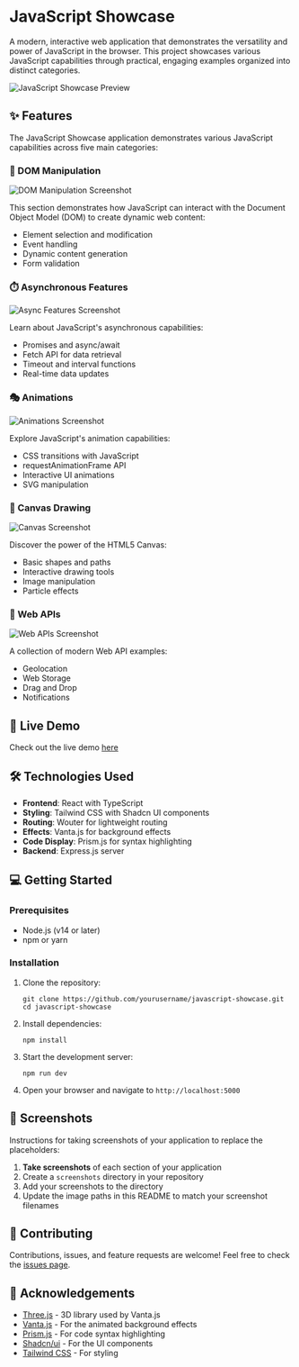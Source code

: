 # JavaScript Showcase

A modern, interactive web application that demonstrates the versatility and power of JavaScript in the browser. This project showcases various JavaScript capabilities through practical, engaging examples organized into distinct categories.

![JavaScript Showcase Preview](https://github.com/yourusername/javascript-showcase/raw/main/screenshots/homepage.png)

## ✨ Features

The JavaScript Showcase application demonstrates various JavaScript capabilities across five main categories:

### 🔄 DOM Manipulation

![DOM Manipulation Screenshot](https://github.com/yourusername/javascript-showcase/raw/main/screenshots/dom-manipulation.png)

This section demonstrates how JavaScript can interact with the Document Object Model (DOM) to create dynamic web content:
- Element selection and modification
- Event handling
- Dynamic content generation
- Form validation

### ⏱️ Asynchronous Features

![Async Features Screenshot](https://github.com/yourusername/javascript-showcase/raw/main/screenshots/async-features.png)

Learn about JavaScript's asynchronous capabilities:
- Promises and async/await
- Fetch API for data retrieval
- Timeout and interval functions
- Real-time data updates

### 🎭 Animations

![Animations Screenshot](https://github.com/yourusername/javascript-showcase/raw/main/screenshots/animations.png)

Explore JavaScript's animation capabilities:
- CSS transitions with JavaScript
- requestAnimationFrame API
- Interactive UI animations
- SVG manipulation

### 🎨 Canvas Drawing

![Canvas Screenshot](https://github.com/yourusername/javascript-showcase/raw/main/screenshots/canvas.png)

Discover the power of the HTML5 Canvas:
- Basic shapes and paths
- Interactive drawing tools
- Image manipulation
- Particle effects

### 🔌 Web APIs

![Web APIs Screenshot](https://github.com/yourusername/javascript-showcase/raw/main/screenshots/web-apis.png)

A collection of modern Web API examples:
- Geolocation
- Web Storage
- Drag and Drop
- Notifications

## 🌟 Live Demo

Check out the live demo [here](https://javascript-showcase.yourdomain.com)

## 🛠️ Technologies Used

- **Frontend**: React with TypeScript
- **Styling**: Tailwind CSS with Shadcn UI components
- **Routing**: Wouter for lightweight routing
- **Effects**: Vanta.js for background effects
- **Code Display**: Prism.js for syntax highlighting
- **Backend**: Express.js server

## 💻 Getting Started

### Prerequisites

- Node.js (v14 or later)
- npm or yarn

### Installation

1. Clone the repository:
   ```
   git clone https://github.com/yourusername/javascript-showcase.git
   cd javascript-showcase
   ```

2. Install dependencies:
   ```
   npm install
   ```

3. Start the development server:
   ```
   npm run dev
   ```

4. Open your browser and navigate to `http://localhost:5000`

## 📸 Screenshots

Instructions for taking screenshots of your application to replace the placeholders:

1. **Take screenshots** of each section of your application
2. Create a `screenshots` directory in your repository
3. Add your screenshots to the directory
4. Update the image paths in this README to match your screenshot filenames

## 🤝 Contributing

Contributions, issues, and feature requests are welcome! Feel free to check the [issues page](https://github.com/yourusername/javascript-showcase/issues).


## 🙏 Acknowledgements

- [Three.js](https://threejs.org/) - 3D library used by Vanta.js
- [Vanta.js](https://www.vantajs.com/) - For the animated background effects
- [Prism.js](https://prismjs.com/) - For code syntax highlighting
- [Shadcn/ui](https://ui.shadcn.com/) - For the UI components
- [Tailwind CSS](https://tailwindcss.com/) - For styling
